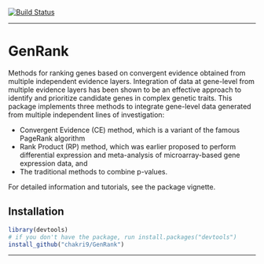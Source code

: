 [![Build Status](https://travis-ci.org/chakri9/GenRank.svg?branch=master)](https://travis-ci.org/chakri9/GenRank)
***
# GenRank

Methods for ranking genes based on convergent evidence obtained from multiple independent evidence layers. Integration of data at gene-level from multiple evidence layers has been shown to be an effective approach to identify and prioritize candidate genes in complex genetic traits. This package implements three methods to integrate gene-level data generated from multiple independent lines of investigation:

- Convergent Evidence (CE) method, which is a variant of the famous   PageRank algorithm
- Rank Product (RP) method, which was earlier proposed to perform differential expression and meta-analysis of microarray-based gene expression data, and
- The traditional methods to combine p-values.

For detailed information and tutorials, see the package vignette.

## Installation

```r
library(devtools)
# if you don't have the package, run install.packages("devtools")
install_github("chakri9/GenRank")
```
***
